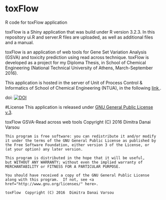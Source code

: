 # toxFlow
R code for toxFlow application

toxFlow is a Shiny application that was build under R version 3.2.3. In this repository ui.R and server.R files are uploaded, as well as additional files and a manual.

toxFlow is an application of web tools for Gene Set Variation Analysis (GSVA) and toxicity prediction using read across technique. toxFlow is developed as a project for my Diploma Thesis, in School of Chemical Engineering (National Technical University of Athens, March-September 2016).

This application is hosted in the server of Unit of Process Control & Informatics of School of Chemical Engineering (NTUA), in the following <a href="http://147.102.86.129:3838/"> link </a>. 

doi: <a href="https://zenodo.org/badge/latestdoi/68043137"> <img src="https://zenodo.org/badge/68043137.svg" alt="DOI"></a>

#License
This application is released under <a href="https://www.gnu.org/licenses/gpl.html"> GNU General Public License v.3</a>. 

<div class="boxed">
  toxFlow GSVA-Read across web tools
    Copyright (C) 2016  Dimitra Danai Varsou

    This program is free software: you can redistribute it and/or modify
    it under the terms of the GNU General Public License as published by
    the Free Software Foundation, either version 3 of the License, or
    (at your option) any later version.

    This program is distributed in the hope that it will be useful,
    but WITHOUT ANY WARRANTY; without even the implied warranty of
    MERCHANTABILITY or FITNESS FOR A PARTICULAR PURPOSE. 

    You should have received a copy of the GNU General Public License
    along with this program.  If not, see <a href="http://www.gnu.org/licenses/" here>.

    toxFlow  Copyright (C) 2016  Dimitra Danai Varsou
 </div> 
